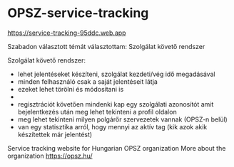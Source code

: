 # OPSZ-service-tracking
https://service-tracking-95ddc.web.app

Szabadon választott témát választottam: Szolgálat követő rendszer

Szolgálat követő rendszer:
 - lehet jelentéseket készíteni, szolgálat kezdeti/vég idő megadásával
 - minden felhasználó csak a saját jelentéseit látja
 - ezeket lehet törölni és módosítani is
 - 
 - regisztrációt követően mindenki kap egy szolgálati azonosítót amit bejelentkezés után meg lehet tekinteni a profil oldalon
 - meg lehet tekinteni milyen polgárőr szervezetek vannak (OPSZ-n belül)
 - van egy statisztika arról, hogy mennyi az aktív tag (kik azok akik készítettek már jelentést)

Service tracking website for Hungarian OPSZ organization
More about the organization https://opsz.hu/
